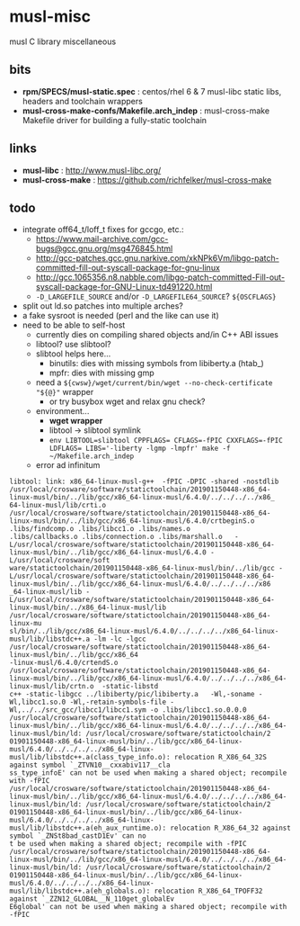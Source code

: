 # musl-misc
musl C library miscellaneous

## bits
- **rpm/SPECS/musl-static.spec** : centos/rhel 6 & 7 musl-libc static libs, headers and toolchain wrappers
- **musl-cross-make-confs/Makefile.arch_indep** : musl-cross-make Makefile driver for building a fully-static toolchain

## links
- **musl-libc** : http://www.musl-libc.org/
- **musl-cross-make** : https://github.com/richfelker/musl-cross-make

## todo
- integrate off64\_t/loff\_t fixes for gccgo, etc.:
  - https://www.mail-archive.com/gcc-bugs@gcc.gnu.org/msg476845.html
  - http://gcc-patches.gcc.gnu.narkive.com/xkNPk6Vm/libgo-patch-committed-fill-out-syscall-package-for-gnu-linux
  - http://gcc.1065356.n8.nabble.com/libgo-patch-committed-Fill-out-syscall-package-for-GNU-Linux-td491220.html
  - ```-D_LARGEFILE_SOURCE``` and/or ```-D_LARGEFILE64_SOURCE```? ```${OSCFLAGS}```
- split out ld.so patches into multiple arches?
- a fake sysroot is needed (perl and the like can use it)
- need to be able to self-host
  - currently dies on compiling shared objects and/in C++ ABI issues
  - libtool? use slibtool?
  - slibtool helps here...
    - binutils: dies with missing symbols from libiberty.a (htab_)
    - mpfr: dies with missing gmp
  - need a ```${cwsw}/wget/current/bin/wget --no-check-certificate "${@}"``` wrapper
    - or try busybox wget and relax gnu check?
  - environment...
    - **wget wrapper**
    - libtool -> slibtool symlink
    - ```env LIBTOOL=slibtool CPPFLAGS= CFLAGS=-fPIC CXXFLAGS=-fPIC LDFLAGS= LIBS='-liberty -lgmp -lmpfr' make -f ~/Makefile.arch_indep```
  - error ad infinitum
```
libtool: link: x86_64-linux-musl-g++  -fPIC -DPIC -shared -nostdlib /usr/local/crosware/software/statictoolchain/201901150448-x86_64-linux-musl/bin/../lib/gcc/x86_64-linux-musl/6.4.0/../../../../x86_
64-linux-musl/lib/crti.o /usr/local/crosware/software/statictoolchain/201901150448-x86_64-linux-musl/bin/../lib/gcc/x86_64-linux-musl/6.4.0/crtbeginS.o  .libs/findcomp.o .libs/libcc1.o .libs/names.o 
.libs/callbacks.o .libs/connection.o .libs/marshall.o   -L/usr/local/crosware/software/statictoolchain/201901150448-x86_64-linux-musl/bin/../lib/gcc/x86_64-linux-musl/6.4.0 -L/usr/local/crosware/soft
ware/statictoolchain/201901150448-x86_64-linux-musl/bin/../lib/gcc -L/usr/local/crosware/software/statictoolchain/201901150448-x86_64-linux-musl/bin/../lib/gcc/x86_64-linux-musl/6.4.0/../../../../x86
_64-linux-musl/lib -L/usr/local/crosware/software/statictoolchain/201901150448-x86_64-linux-musl/bin/../x86_64-linux-musl/lib /usr/local/crosware/software/statictoolchain/201901150448-x86_64-linux-mu
sl/bin/../lib/gcc/x86_64-linux-musl/6.4.0/../../../../x86_64-linux-musl/lib/libstdc++.a -lm -lc -lgcc /usr/local/crosware/software/statictoolchain/201901150448-x86_64-linux-musl/bin/../lib/gcc/x86_64
-linux-musl/6.4.0/crtendS.o /usr/local/crosware/software/statictoolchain/201901150448-x86_64-linux-musl/bin/../lib/gcc/x86_64-linux-musl/6.4.0/../../../../x86_64-linux-musl/lib/crtn.o  -static-libstd
c++ -static-libgcc ../libiberty/pic/libiberty.a   -Wl,-soname -Wl,libcc1.so.0 -Wl,-retain-symbols-file -Wl,../../src_gcc/libcc1/libcc1.sym -o .libs/libcc1.so.0.0.0
/usr/local/crosware/software/statictoolchain/201901150448-x86_64-linux-musl/bin/../lib/gcc/x86_64-linux-musl/6.4.0/../../../../x86_64-linux-musl/bin/ld: /usr/local/crosware/software/statictoolchain/2
01901150448-x86_64-linux-musl/bin/../lib/gcc/x86_64-linux-musl/6.4.0/../../../../x86_64-linux-musl/lib/libstdc++.a(class_type_info.o): relocation R_X86_64_32S against symbol `_ZTVN10__cxxabiv117__cla
ss_type_infoE' can not be used when making a shared object; recompile with -fPIC
/usr/local/crosware/software/statictoolchain/201901150448-x86_64-linux-musl/bin/../lib/gcc/x86_64-linux-musl/6.4.0/../../../../x86_64-linux-musl/bin/ld: /usr/local/crosware/software/statictoolchain/2
01901150448-x86_64-linux-musl/bin/../lib/gcc/x86_64-linux-musl/6.4.0/../../../../x86_64-linux-musl/lib/libstdc++.a(eh_aux_runtime.o): relocation R_X86_64_32 against symbol `_ZNSt8bad_castD1Ev' can no
t be used when making a shared object; recompile with -fPIC
/usr/local/crosware/software/statictoolchain/201901150448-x86_64-linux-musl/bin/../lib/gcc/x86_64-linux-musl/6.4.0/../../../../x86_64-linux-musl/bin/ld: /usr/local/crosware/software/statictoolchain/2
01901150448-x86_64-linux-musl/bin/../lib/gcc/x86_64-linux-musl/6.4.0/../../../../x86_64-linux-musl/lib/libstdc++.a(eh_globals.o): relocation R_X86_64_TPOFF32 against `_ZZN12_GLOBAL__N_110get_globalEv
E6global' can not be used when making a shared object; recompile with -fPIC
```
